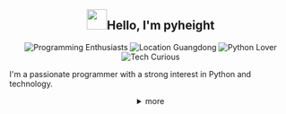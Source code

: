 <h2 align="center"><img src="https://media.giphy.com/media/hvRJCLFzcasrR4ia7z/giphy.gif" width="36">Hello, I'm pyheight</h2>

<div align="center">    
<img src="https://img.shields.io/badge/Programming-enthusiasts-blueviolet?style=for-the-badge&logo=dev.to" alt="Programming Enthusiasts">    
<img src="https://img.shields.io/badge/Location-Guangdong-green?style=for-the-badge&logo=googlemaps" alt="Location Guangdong">    
<img src="https://img.shields.io/badge/Python-Lover-informational?style=for-the-badge&logo=python" alt="Python Lover">    
<img src="https://img.shields.io/badge/Tech-Curious-yellow?style=for-the-badge&logo=rss" alt="Tech Curious"> </div>  

<p>I'm a passionate programmer with a strong interest in Python and technology.</p>  

<details close align="center">  
<summary>more</summary>  
<br>
<div align="center">  
<img src="https://streak-stats.demolab.com?user=pyheight&theme=iceberg&hide_border=%E7%9C%9F%E5%AE%9E%E7%9A%84" alt="GitHub Streak">  
  
<img src="https://github-readme-stats.vercel.app/api?username=pyheight&theme=tokyonight" alt="">
</div>

<h3>👀My Projects</h3>  
<h4>ttk file explorer</h4>
<a href="https://github.com/pyheight/ttk-file-explorer/">Repository</a> | <a href="https://pyheight.github.io/ttk-file-explorer/">Website</a>    

<h3>🌱How to Contact Me</h3>  
<div align="center">    
<a href="https://github.com/pyheight"> <img src="https://img.shields.io/badge/GitHub-pyheight-black?style=social&logo=github" alt="GitHub"></a>    
<a href="mailto:276581780@qq.com"><img src="https://img.shields.io/badge/Email-276581780%40qq.com-blue?style=social&logo=gmail" alt="Email"></a>    
<a href="https://www.zhihu.com/people/height-8"><img src="https://img.shields.io/badge/Zhihu-Homepage-blue?style=plastic&logo=zhihu" alt="Zhihu"></a>    
<a href="https://blog.csdn.net/2302_82330415"><img src="https://img.shields.io/badge/CSDN-Blog-orange?style=plastic&logo=blogger&logoColor=orange" alt="CSDN Blog"></a>  
</div>
</details>

<img src="https://count.getloli.com/get/@pyheight?theme=rule34" alt="" align="center">
